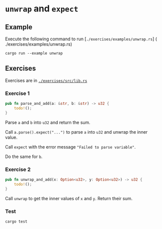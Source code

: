 # `unwrap` and `expect`

## Example

Execute the following command to run [`./exercises/examples/unwrap.rs`] ( ./exercises/examples/unwrap.rs)

```shell
cargo run --example unwrap
```

## Exercises

Exercises are in [`./exercises/src/lib.rs`](./exercises/src/lib.rs)

### Exercise 1

```rust
pub fn parse_and_add(a: &str, b: &str) -> u32 {
    todo!();
}
```

Parse `a` and `b` into `u32` and return the sum.

Call `a.parse().expect("...")` to parse `a` into `u32` and unwrap the inner value.

Call `expect` with the error message `"Failed to parse variable"`.

Do the same for `b`.

### Exercise 2

```rust
pub fn unwrap_and_add(x: Option<u32>, y: Option<u32>) -> u32 {
    todo!();
}
```

Call `unwrap` to get the inner values of `x` and `y`. Return their sum.

### Test

```shell
cargo test
```

